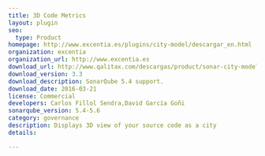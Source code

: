 ```yaml
---
title: 3D Code Metrics
layout: plugin
seo: 
  type: Product
homepage: http://www.excentia.es/plugins/city-model/descargar_en.html
organization: excentia
organization_url: http://www.excentia.es
download_url: http://www.qalitax.com/descargas/product/sonar-city-model-plugin-3.3.jar?customerSurnames=update-center&customerCompany=sonar-update-center&customerName=sonarqube&customerEmail=downloads@excentia.es
download_version: 3.3
download_description: SonarQube 5.4 support.
download_date: 2016-03-21
license: Commercial
developers: Carlos Fillol Sendra,David García Goñi
sonarqube_version: 5.4-5.6
category: governance
description: Displays 3D view of your source code as a city
details: 

---
```

